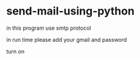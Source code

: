 # send-mail-using-python
in this program use smtp protocol

in run time please add your gmail and password 

turn on 
